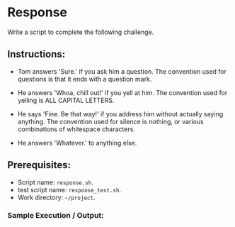 # Response

Write a script to complete the following challenge.

## Instructions:

- Tom answers 'Sure.' if you ask him a question. The convention used for questions is that it ends with a question mark.

- He answers 'Whoa, chill out!' if you yell at him. The convention used for yelling is ALL CAPITAL LETTERS.

- He says 'Fine. Be that way!' if you address him without actually saying
  anything. The convention used for silence is nothing, or various combinations of whitespace characters.

- He answers 'Whatever.' to anything else.

## Prerequisites:

- Script name: `response.sh`.
- test script name: `response_test.sh`.
- Work directory: `~/project`.

### Sample Execution / Output:
